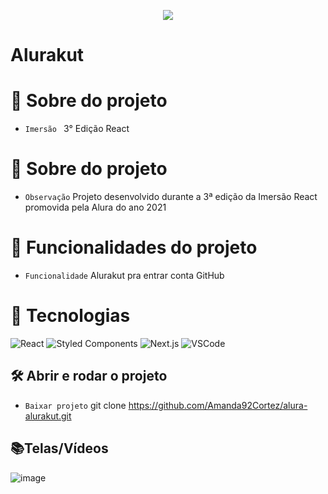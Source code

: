 <p align="center">
   <img src="http://img.shields.io/static/v1?label=STATUS&message=FINALIZADA&color=RED&style=for-the-badge" #vitrinedev/>
</p>

<h1>Alurakut</h1>

# :pushpin: Sobre do projeto
- `Imersão ` 3° Edição React

# :pushpin: Sobre do projeto
- `Observação` Projeto desenvolvido durante a 3ª edição da Imersão React promovida pela Alura do ano 2021

# :hammer: Funcionalidades do projeto
- `Funcionalidade` Alurakut pra entrar conta GitHub

# :bookmark_tabs: Tecnologias
![React](https://img.shields.io/badge/React-414141?style=for-the-badge&logo=react&logoColor=61DAFB)
![Styled Components](https://img.shields.io/badge/styled--components-DB7093?style=for-the-badge&logo=styled-components&logoColor=white)
![Next.js](https://img.shields.io/badge/-Next-121214?style=for-the-badge&logo=next.js)
![VSCode](https://img.shields.io/badge/-VSCode-007ACC?style=for-the-badge&logo=visual-studio-code&logoColor=white)

## 🛠️ Abrir e rodar o projeto
- `Baixar projeto` git clone https://github.com/Amanda92Cortez/alura-alurakut.git

## 📚Telas/Vídeos
![image](https://user-images.githubusercontent.com/19363871/125538019-800acebc-8889-4a8d-84d9-48a0980fb6f9.png)
